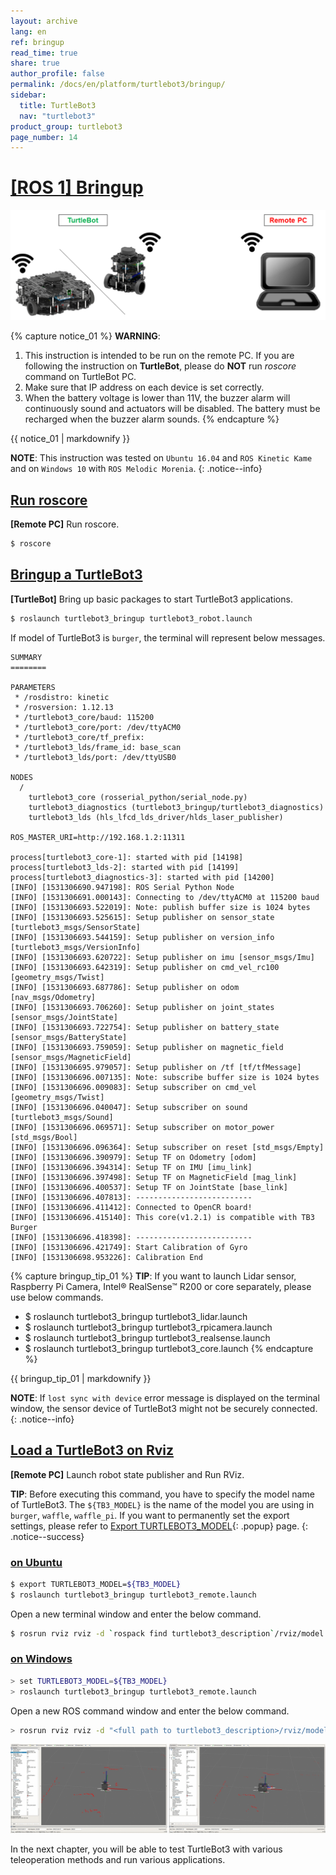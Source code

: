 ```yaml
---
layout: archive
lang: en
ref: bringup
read_time: true
share: true
author_profile: false
permalink: /docs/en/platform/turtlebot3/bringup/
sidebar:
  title: TurtleBot3
  nav: "turtlebot3"
product_group: turtlebot3
page_number: 14
---
```


<div style="counter-reset: h1 6"></div>

# [[ROS 1] Bringup](#ros-1-bringup)

![](/assets/images/platform/turtlebot3/software/remote_pc_and_turtlebot.png)

{% capture notice_01 %}
**WARNING**: 
1. This instruction is intended to be run on the remote PC. If you are following the instruction on **TurtleBot**, please do **NOT** run *roscore* command on TurtleBot PC.
2. Make sure that IP address on each device is set correctly.
3. When the battery voltage is lower than 11V, the buzzer alarm will continuously sound and actuators will be disabled. The battery must be recharged when the buzzer alarm sounds.
{% endcapture %}
<div class="notice--warning">{{ notice_01 | markdownify }}</div>

**NOTE**: This instruction was tested on `Ubuntu 16.04` and `ROS Kinetic Kame` and on `Windows 10` with `ROS Melodic Morenia`.
{: .notice--info}

## [Run roscore](#run-roscore)

**[Remote PC]** Run roscore.

``` bash
$ roscore
```

## [Bringup a TurtleBot3](#bringup-a-turtlebot3)

**[TurtleBot]** Bring up basic packages to start TurtleBot3 applications.

``` bash
$ roslaunch turtlebot3_bringup turtlebot3_robot.launch
```

If model of TurtleBot3 is `burger`, the terminal will represent below messages.

```
SUMMARY
========

PARAMETERS
 * /rosdistro: kinetic
 * /rosversion: 1.12.13
 * /turtlebot3_core/baud: 115200
 * /turtlebot3_core/port: /dev/ttyACM0
 * /turtlebot3_core/tf_prefix: 
 * /turtlebot3_lds/frame_id: base_scan
 * /turtlebot3_lds/port: /dev/ttyUSB0

NODES
  /
    turtlebot3_core (rosserial_python/serial_node.py)
    turtlebot3_diagnostics (turtlebot3_bringup/turtlebot3_diagnostics)
    turtlebot3_lds (hls_lfcd_lds_driver/hlds_laser_publisher)

ROS_MASTER_URI=http://192.168.1.2:11311

process[turtlebot3_core-1]: started with pid [14198]
process[turtlebot3_lds-2]: started with pid [14199]
process[turtlebot3_diagnostics-3]: started with pid [14200]
[INFO] [1531306690.947198]: ROS Serial Python Node
[INFO] [1531306691.000143]: Connecting to /dev/ttyACM0 at 115200 baud
[INFO] [1531306693.522019]: Note: publish buffer size is 1024 bytes
[INFO] [1531306693.525615]: Setup publisher on sensor_state [turtlebot3_msgs/SensorState]
[INFO] [1531306693.544159]: Setup publisher on version_info [turtlebot3_msgs/VersionInfo]
[INFO] [1531306693.620722]: Setup publisher on imu [sensor_msgs/Imu]
[INFO] [1531306693.642319]: Setup publisher on cmd_vel_rc100 [geometry_msgs/Twist]
[INFO] [1531306693.687786]: Setup publisher on odom [nav_msgs/Odometry]
[INFO] [1531306693.706260]: Setup publisher on joint_states [sensor_msgs/JointState]
[INFO] [1531306693.722754]: Setup publisher on battery_state [sensor_msgs/BatteryState]
[INFO] [1531306693.759059]: Setup publisher on magnetic_field [sensor_msgs/MagneticField]
[INFO] [1531306695.979057]: Setup publisher on /tf [tf/tfMessage]
[INFO] [1531306696.007135]: Note: subscribe buffer size is 1024 bytes
[INFO] [1531306696.009083]: Setup subscriber on cmd_vel [geometry_msgs/Twist]
[INFO] [1531306696.040047]: Setup subscriber on sound [turtlebot3_msgs/Sound]
[INFO] [1531306696.069571]: Setup subscriber on motor_power [std_msgs/Bool]
[INFO] [1531306696.096364]: Setup subscriber on reset [std_msgs/Empty]
[INFO] [1531306696.390979]: Setup TF on Odometry [odom]
[INFO] [1531306696.394314]: Setup TF on IMU [imu_link]
[INFO] [1531306696.397498]: Setup TF on MagneticField [mag_link]
[INFO] [1531306696.400537]: Setup TF on JointState [base_link]
[INFO] [1531306696.407813]: --------------------------
[INFO] [1531306696.411412]: Connected to OpenCR board!
[INFO] [1531306696.415140]: This core(v1.2.1) is compatible with TB3 Burger
[INFO] [1531306696.418398]: --------------------------
[INFO] [1531306696.421749]: Start Calibration of Gyro
[INFO] [1531306698.953226]: Calibration End
```

{% capture bringup_tip_01 %}
**TIP**: If you want to launch Lidar sensor, Raspberry Pi Camera, Intel® RealSense™ R200 or core separately, please use below commands.
  - $ roslaunch turtlebot3_bringup turtlebot3_lidar.launch
  - $ roslaunch turtlebot3_bringup turtlebot3_rpicamera.launch
  - $ roslaunch turtlebot3_bringup turtlebot3_realsense.launch
  - $ roslaunch turtlebot3_bringup turtlebot3_core.launch
{% endcapture %}

<div class="notice--info">{{ bringup_tip_01 | markdownify }}</div>

**NOTE**: If `lost sync with device` error message is displayed on the terminal window, the sensor device of TurtleBot3 might not be securely connected.
{: .notice--info}

## [Load a TurtleBot3 on Rviz](#load-a-turtlebot3-on-rviz)

**[Remote PC]** Launch robot state publisher and Run RViz.

**TIP**: Before executing this command, you have to specify the model name of TurtleBot3. The `${TB3_MODEL}` is the name of the model you are using in `burger`, `waffle`, `waffle_pi`. If you want to permanently set the export settings, please refer to [Export TURTLEBOT3_MODEL][export_turtlebot3_model]{: .popup} page.
{: .notice--success}

### [on Ubuntu](#on-ubuntu)
``` bash
$ export TURTLEBOT3_MODEL=${TB3_MODEL}
$ roslaunch turtlebot3_bringup turtlebot3_remote.launch
```

Open a new terminal window and enter the below command.

```bash
$ rosrun rviz rviz -d `rospack find turtlebot3_description`/rviz/model.rviz
```

### [on Windows](#on-windows)
``` bash
> set TURTLEBOT3_MODEL=${TB3_MODEL}
> roslaunch turtlebot3_bringup turtlebot3_remote.launch
```

Open a new ROS command window and enter the below command.

```bash
> rosrun rviz rviz -d "<full path to turtlebot3_description>/rviz/model.rviz"
```


![](/assets/images/platform/turtlebot3/bringup/run_rviz.jpg)

In the next chapter, you will be able to test TurtleBot3 with various teleoperation methods and run various applications.

[intel_realsense]: /docs/en/platform/turtlebot3/appendix_realsense/#installation
[raspberry_pi_camera]: /docs/en/platform/turtlebot3/appendix_raspi_cam/#installation
[raspbian]: /docs/en/platform/turtlebot3/raspberry_pi_3_setup/#install-linux-based-on-raspbian
[export_turtlebot3_model]: /docs/en/platform/turtlebot3/export_turtlebot3_model
